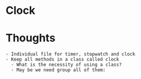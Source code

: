 # Clock

# Thoughts

    - Individual file for timer, stopwatch and clock
    - Keep all methods in a class called clock
      - What is the necessity of using a class?
      - May be we need group all of them:
